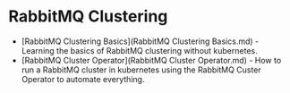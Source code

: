 # RabbitMQ Clustering

* [RabbitMQ Clustering Basics](RabbitMQ Clustering Basics.md) - Learning the basics of RabbitMQ clustering without kubernetes.
* [RabbitMQ Cluster Operator](RabbitMQ Cluster Operator.md) - How to run a RabbitMQ cluster in kubernetes using the RabbitMQ Custer Operator to automate everything.